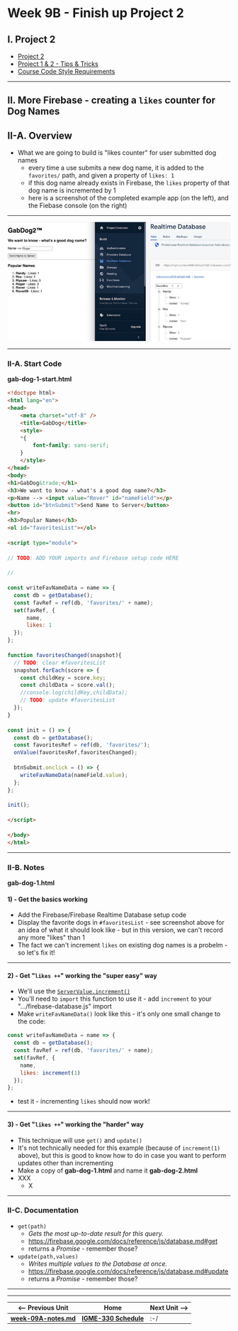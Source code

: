 # Week 9B - Finish up Project 2

## I. Project 2
- [Project 2](../projects/project-2.md)
- [Project 1 & 2 - Tips & Tricks](../projects/p1-tips.md)
- [Course Code Style Requirements](../projects/code-style.md)

<hr>

## II. More Firebase - creating a `likes` counter for Dog Names

## II-A. Overview
- What we are going to build is "likes counter" for user submitted dog names
  - every time a use submits a new dog name, it is added to the `favorites/` path, and given a property of `likes: 1`
  - if this dog name already exists in Firebase, the `likes` property of that dog name is incremented by 1
  - here is a screenshot of the completed example app (on the left), and the Fiebase console (on the right)

<hr>

![screenshot](../_images/gab-dog-1.jpg)

<hr>

### II-A. Start Code

**gab-dog-1-start.html**

```html
<!doctype html>
<html lang="en">
<head>
	<meta charset="utf-8" />
	<title>GabDog</title>
	<style>
	*{
		font-family: sans-serif;
	}
	</style>
</head>
<body>
<h1>GabDog&trade;</h1>
<h3>We want to know - what's a good dog name?</h3>
<p>Name --> <input value="Rover" id="nameField"></p>
<button id="btnSubmit">Send Name to Server</button>
<hr>
<h3>Popular Names</h3>
<ol id="favoritesList"></ol>

<script type="module">

// TODO: ADD YOUR imports and Firebase setup code HERE

//

const writeFavNameData = name => {
  const db = getDatabase();
  const favRef = ref(db, 'favorites/' + name);
  set(favRef, {
      name,
      likes: 1
  });
};

function favoritesChanged(snapshot){
  // TODO: clear #favoritesList
  snapshot.forEach(score => {
    const childKey = score.key;
    const childData = score.val();
    //console.log(childKey,childData);
    // TODO: update #favoritesList
  });
}

const init = () => {
  const db = getDatabase();
  const favoritesRef = ref(db, 'favorites/');
  onValue(favoritesRef,favoritesChanged);
	
  btnSubmit.onclick = () => {
    writeFavNameData(nameField.value);
  };
};

init();

</script>

</body>
</html>
```

<hr>

### II-B. Notes

**gab-dog-1.html**

#### 1) - Get the basics working

- Add the Firebase/Firebase Realtime Database setup code
- Display the favorite dogs in `#favoritesList` - see screenshot above for an idea of what it should look like - but in this version, we can't record any more "likes" than 1
- The fact we can't increment `likes` on existing dog names is a probelm - so let's fix it!

<hr>

#### 2) - Get "`likes ++`" working the "super easy" way

- We'll use the [`ServerValue.increment()`](https://firebase.google.com/docs/reference/kotlin/com/google/firebase/database/ServerValue#increment_1)
- You'll need to `import` this function to use it - add `increment` to your ".../firebase-database.js" import
- Make `writeFavNameData()` look like this - it's only one small change to the code:

```js
const writeFavNameData = name => {
  const db = getDatabase();
  const favRef = ref(db, 'favorites/' + name);
  set(favRef, {
    name,
    likes: increment(1)
  });
};
```

- test it - incrementing `likes` should now work!

<hr>

#### 3) - Get "`likes ++`" working the "harder" way
- This technique will use `get()` and `update()`
- It's not technically needed for this example (because of `increment(1)` above), but this is good to know how to do in case you want to perform updates other than incrementing
- Make a copy of **gab-dog-1.html** and name it **gab-dog-2.html**
- XXX
  - X


<hr>

### II-C. Documentation
- `get(path)`
   - *Gets the most up-to-date result for this query.*
   - https://firebase.google.com/docs/reference/js/database.md#get
   - returns a *Promise* - remember those?
 - `update(path,values)`
   - *Writes multiple values to the Database at once.*
   - https://firebase.google.com/docs/reference/js/database.md#update
   - returns a *Promise* - remember those?


<hr><hr>


| <-- Previous Unit | Home | Next Unit -->
| --- | --- | --- 
| [**week-09A-notes.md**](week-09A-notes.md)     |  [**IGME-330 Schedule**](../schedule.md) | :-/
